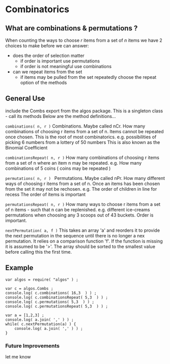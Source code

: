 

# Combinatorics

## What are combinations & permutations ?

When counting the ways to choose *r* items from a set of *n* items we have 2 choices to make before we can answer:
- does the order of selection matter
	- if order is important use permutations
	- if order is not meaningful use combinations	 
- can we repeat items from the set
	- if items may be pulled from the set repeatedly choose the repeat option of the methods


## General Use

include the Combs export from the algos package. This is a singleton class - call its methods
Below are the method definitions...


```combinations( n, r )```
Combinations. Maybe called nCr. How many combinations
of choosing r items from a set of n. Items cannot be repeated
once chosen. This is the root of most combinatorics.
e.g. possibilities of picking 6 numbers from a lottery of 50 numbers
This is also known as the Binomial Coefficient


```combinationsRepeat( n, r )```
How many combinations of choosing r items from a set 
of n where an item n may be repeated.
e.g. How many combinations of 5 coins ( coins may be repeated ) 


```permutations( n, r ) ```
Permutations. Maybe called nPr. How many different ways
of choosing r items from a set of n. Once an items has
been chosen from the set it may not be rechosen. 
e.g. The order of children in line for recess 
The order of items is important


```permutationsRepeat( n, r )```
How many ways to choose r items from a set of n items - such
that n can be replenished. 
e.g. different ice-creams permutations when choosing any 3 scoops out of 43 buckets. 
Order is important.


```nextPermutation( a, f )```
This takes an array 'a' and reorders it to provide the next
permutation in the sequence until there is no longer a nex
permutation. It relies on a comparison function 'f'. If the 
function is missing it is assumed to be '>'.
The array should be sorted to the smallest value before 
calling this the first time. 

## Example

```
var algos = require( "algos" ) ;

var c = algos.Combs ;
console.log( c.combinations( 16,3  ) ) ;
console.log( c.combinationsRepeat( 5,3  ) ) ;
console.log( c.permutations( 5,3  ) ) ;
console.log( c.permutationsRepeat( 5,3  ) ) ;

var a = [1,2,3] ;
console.log( a.join( ',' ) ) ;
while( c.nextPermutation(a) ) {
	console.log( a.join( ',' ) ) ;
}
```

### Future Improvements
let me know

